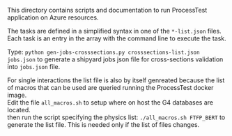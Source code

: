 This directory contains scripts and documentation to run
ProcessTest application on Azure resources.

The tasks are defined in a simplified syntax in one of the
`*-list.json` files. Each task is an entry in the array
with the command line to execute the task.

Type: `python gen-jobs-crosssections.py crosssections-list.json jobs.json`
to generate a shipyard jobs json file for cross-sections validation into 
`jobs.json` file.

For single interactions the list file is also by itself genreated because
the list of macros that can be used are queried running the ProcessTest
docker image.  
Edit the file `all_macros.sh` to setup where on host the G4 databases
are located.  
then run the script specifying the physics list: 
`./all_macros.sh FTFP_BERT` to generate the list file. 
This is needed only if the list of files changes.
 
